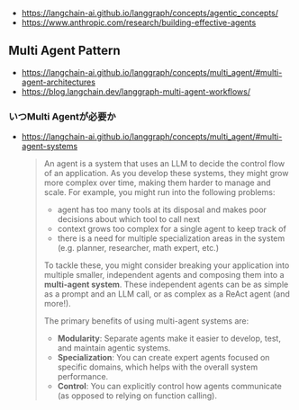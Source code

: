 - https://langchain-ai.github.io/langgraph/concepts/agentic_concepts/
- https://www.anthropic.com/research/building-effective-agents


## Multi Agent Pattern
- https://langchain-ai.github.io/langgraph/concepts/multi_agent/#multi-agent-architectures
- https://blog.langchain.dev/langgraph-multi-agent-workflows/

### いつMulti Agentが必要か
- https://langchain-ai.github.io/langgraph/concepts/multi_agent/#multi-agent-systems  
  > An agent is a system that uses an LLM to decide the control flow of an application. As you develop these systems, they might grow more complex over time, making them harder to manage and scale. For example, you might run into the following problems:
  > 
  > - agent has too many tools at its disposal and makes poor decisions about which tool to call next
  > - context grows too complex for a single agent to keep track of
  > - there is a need for multiple specialization areas in the system (e.g. planner, researcher, math expert, etc.)
  >
  > To tackle these, you might consider breaking your application into multiple smaller, independent agents and composing them into a **multi-agent system**. These independent agents can be as simple as a prompt and an LLM call, or as complex as a ReAct agent (and more!).
  >
  > The primary benefits of using multi-agent systems are:
  >
  > - **Modularity**: Separate agents make it easier to develop, test, and maintain agentic systems.
  > - **Specialization**: You can create expert agents focused on specific domains, which helps with the overall system performance.
  > - **Control**: You can explicitly control how agents communicate (as opposed to relying on function calling).